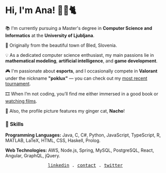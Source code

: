 # Hi, I'm Ana! 👩‍💻🐈

📚 I'm currently pursuing a Master's degree in **Computer Science and Informatics** at the **University of Ljubljana**.

🏡 Originally from the beautiful town of Bled, Slovenia.

💡 As a dedicated computer science enthusiast, my main passions lie in **mathematical modeling**, **artificial intelligence**, and **game development**.

🎮 I'm passionate about **esports**, and I occasionally compete in **Valorant** under the nickname **"poklux"** — you can check out my [most recent tournament](https://liquipedia.net/valorant/Slovenian_National_Championship/4).

🎞️ When I’m not coding, you’ll find me either immersed in a good book or [watching films](https://letterboxd.com/anapoklux/).

🐾 Also, the profile picture features my ginger cat, **Nacho**!


### 🍜 Skills

**Programming Languages:** Java, C, C#, Python, JavaScript, TypeScript, R, MATLAB, LaTeX, HTML, CSS, Haskell, Prolog.  

**Web Technologies:** AWS, Node.js, Spring, MySQL, PostgreSQL, React, Angular, GraphQL, jQuery.

<p align="center">
  <samp>
    <a href="https://www.linkedin.com/in/ana-poklukar-b06789327">linkedin</a> .
    <a href="mailto:ap3956@student.uni-lj.si">contact</a> .
    <a href=https://x.com/AnaPoklukar">twitter</a>
  </samp>
</p>
